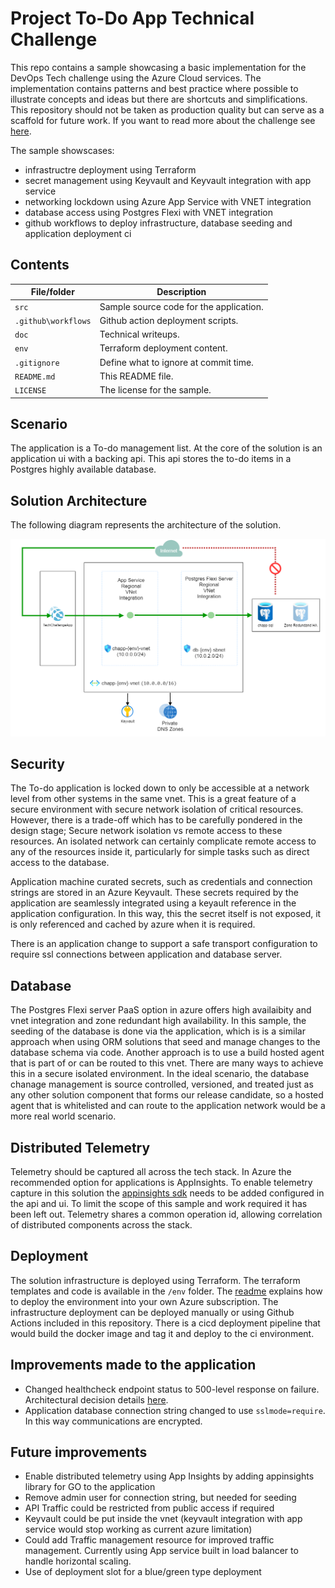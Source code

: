 # Project To-Do App Technical Challenge

This repo contains a sample showcasing a basic implementation for the DevOps Tech challenge using the Azure Cloud services. 
The implementation contains patterns and best practice where possible to illustrate concepts and ideas but there are shortcuts and simplifications. This repository should not be taken as production quality but can serve as a scaffold for future work.
If you want to read more about the challenge see [here](./doc/servian.md).

The sample showscases:

- infrastructre deployment using Terraform
- secret management using Keyvault and Keyvault integration with app service
- networking lockdown using Azure App Service with VNET integration
- database access using Postgres Flexi with VNET integration
- github workflows to deploy infrastructure, database seeding and application deployment ci

## Contents

| File/folder        | Description                                       |
|--------------------|---------------------------------------------------|
| `src`              | Sample source code for the application.           |
| `.github\workflows`| Github action deployment scripts.                 |
| `doc`              | Technical writeups.                               |
| `env`              | Terraform deployment content.                     |
| `.gitignore`       | Define what to ignore at commit time.             |
| `README.md`        | This README file.                                 |
| `LICENSE`          | The license for the sample.                       |

## Scenario

The application is a To-do management list. At the core of the solution is an application ui with a backing api. This api stores the to-do items in a Postgres highly available database.

## Solution Architecture

The following diagram represents the architecture of the solution.

![Solution Architecture](./doc/images/high_level_architecture.png)


## Security

The To-do application is locked down to only be accessible at a network level from other systems in the same vnet. This is a great feature of a secure environment with secure network isolation of critical resources. However, there is a trade-off which has to be carefully pondered in the design stage; Secure network isolation vs remote access to these resources. An isolated network can certainly complicate remote access to any of the resources inside it, particularly for simple tasks such as direct access to the database.

Application machine curated secrets, such as credentials and connection strings are stored in an Azure Keyvault. These secrets required by the application are seamlessly integrated using a keyault reference in the application configuration. In this way, this the secret itself is not exposed, it is only referenced and cached by azure when it is required.

There is an application change to support a safe transport configuration to require ssl connections between application and database server.

## Database

The Postgres Flexi server PaaS option in azure offers high availaibity and vnet integration and zone redundant high availability.
In this sample, the seeding of the database is done via the application, which is is a similar approach when using ORM solutions that seed and manage changes to the database schema via code. Another approach is to use a build hosted agent that is part of or can be routed to this vnet. There are many ways to achieve this in a secure isolated environment.
In the ideal scenario, the database chanage management is source controlled, versioned, and treated just as any other solution component that forms our release candidate, so a hosted agent that is whitelisted and can route to the application network would be a more real world scenario.

## Distributed Telemetry

Telemetry should be captured all across the tech stack. In Azure the recommended option for applications is AppInsights. To enable telemetry capture in this solution the [appinsights sdk](https://github.com/microsoft/ApplicationInsights-Go) needs to be added configured in the api and ui. To limit the scope of this sample and work required it has been left out. Telemetry shares a common operation id, allowing correlation of distributed components across the stack.

## Deployment

The solution infrastructure is deployed using Terraform. The terraform templates and code is available in the `/env` folder. The [readme](./env/readme.md) explains how to deploy the environment into your own Azure subscription. The infrastructure deployment can be deployed manually or using Github Actions included in this repository.
There is a cicd deployment pipeline that would build the docker image and tag it and deploy to the ci environment.

## Improvements made to the application
- Changed healthcheck endpoint status to 500-level response on failure. Architectural decision details [here](doc/adr/0007-healhcheck-error-returns-failed-status.md).
- Application database connection string changed to use `sslmode=require`. In this way communications are encrypted.

## Future improvements
- Enable distributed telemetry using App Insights by adding appinsights library for GO to the application
- Remove admin user for connection string, but needed for seeding
- API Traffic could be restricted from public access if required
- Keyvault could be put inside the vnet (keyvault integration with app service would stop working as current azure limitation)
- Could add Traffic management resource for improved traffic management. Currently using App service built in load balancer to handle horizontal scaling.
- Use of deployment slot for a blue/green type deployment
